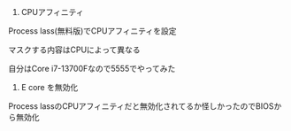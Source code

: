 
1. CPUアフィニティ

Process lass(無料版)でCPUアフィニティを設定

マスクする内容はCPUによって異なる

自分はCore i7-13700Fなので5555でやってみた


1. E core を無効化

Process lassのCPUアフィニティだと無効化されてるか怪しかったのでBIOSから無効化


